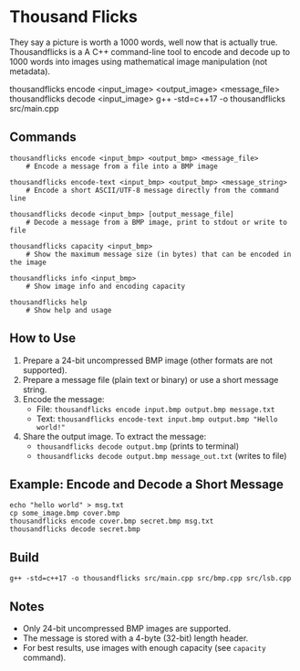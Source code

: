 # Thousand Flicks

They say a picture is worth a 1000 words, well now that is actually true. Thousandflicks is a A C++ command-line tool to encode and decode up to 1000 words into images using mathematical image manipulation (not metadata). 

thousandflicks encode <input_image> <output_image> <message_file>
thousandflicks decode <input_image>
g++ -std=c++17 -o thousandflicks src/main.cpp

## Commands

```
thousandflicks encode <input_bmp> <output_bmp> <message_file>
	# Encode a message from a file into a BMP image

thousandflicks encode-text <input_bmp> <output_bmp> <message_string>
	# Encode a short ASCII/UTF-8 message directly from the command line

thousandflicks decode <input_bmp> [output_message_file]
	# Decode a message from a BMP image, print to stdout or write to file

thousandflicks capacity <input_bmp>
	# Show the maximum message size (in bytes) that can be encoded in the image

thousandflicks info <input_bmp>
	# Show image info and encoding capacity

thousandflicks help
	# Show help and usage
```

## How to Use

1. Prepare a 24-bit uncompressed BMP image (other formats are not supported).
2. Prepare a message file (plain text or binary) or use a short message string.
3. Encode the message:
   - File: `thousandflicks encode input.bmp output.bmp message.txt`
   - Text: `thousandflicks encode-text input.bmp output.bmp "Hello world!"`
4. Share the output image. To extract the message:
   - `thousandflicks decode output.bmp` (prints to terminal)
   - `thousandflicks decode output.bmp message_out.txt` (writes to file)

## Example: Encode and Decode a Short Message

```
echo "hello world" > msg.txt
cp some_image.bmp cover.bmp
thousandflicks encode cover.bmp secret.bmp msg.txt
thousandflicks decode secret.bmp
```

## Build

```
g++ -std=c++17 -o thousandflicks src/main.cpp src/bmp.cpp src/lsb.cpp
```

## Notes
- Only 24-bit uncompressed BMP images are supported.
- The message is stored with a 4-byte (32-bit) length header.
- For best results, use images with enough capacity (see `capacity` command).
